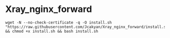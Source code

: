 # Xray_nginx_forward
```
wget -N --no-check-certificate -q -O install.sh "https://raw.githubusercontent.com/Jcakyan/Xray_nginx_forward/install.sh" && chmod +x install.sh && bash install.sh
```

